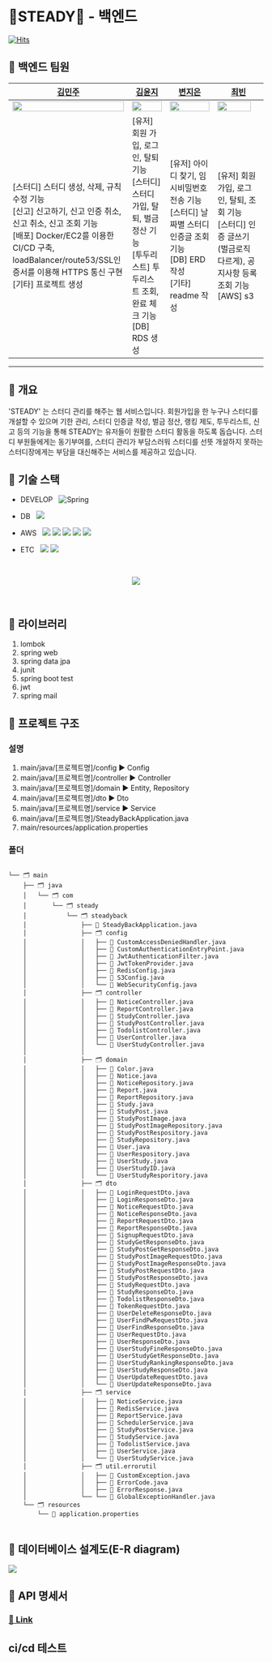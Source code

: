 # 📖STEADY📖 - 백엔드

[![Hits](https://hits.seeyoufarm.com/api/count/incr/badge.svg?url=https%3A%2F%2Fgithub.com%2FEFUB-steady%2Fsteady-back&count_bg=%2344D0B3&title_bg=%23CEE1C1&icon=&icon_color=%23E7E7E7&title=hits&edge_flat=false)](https://hits.seeyoufarm.com)

## 🍈 백엔드 팀원
| [김민주](https://github.com/MINJU-KIMmm)                                                            | [김윤지](https://github.com/yoonjiy)                                                            | [변지은](https://github.com/mons-trev)                                                            | [최빈](https://github.com/chlqls)                                                            |
| ------------------------------------------------------------------------------------------------------------------------------------------------------ | ------------------------------------------------------------------------------------------------------------------------------------------------------ | ------------------------------------------------------------------------------------------------------------------------------------------------------ | ------------------------------------------------------------------------------------------------------------------------------------------------------ |
|<img src = "https://user-images.githubusercontent.com/80975932/181456398-351ceac7-5d40-4d0d-a462-38bcc9bdd5f2.png" width="100%"/>         | <img src = "https://user-images.githubusercontent.com/80975932/181456524-c552d522-c010-48b0-9c8a-c03cbcaebeb2.png" width="100%"/>         | <img src = "https://user-images.githubusercontent.com/80975932/181457826-d3060ff6-d85b-4d29-ab82-8f5904482364.png" width="100%"/>         | <img src = "https://user-images.githubusercontent.com/80975932/181457910-99f905fb-3e8d-45c3-9aa7-49355ddb7a6a.png" width="89%"/>         |
| [스터디] 스터디 생성, 삭제, 규칙 수정 기능</br> [신고] 신고하기, 신고 인증 취소, 신고 취소, 신고 조회 기능</br> [배포] Docker/EC2를 이용한 CI/CD 구축,</br> loadBalancer/route53/SSL인증서를 이용해 HTTPS 통신 구현 </br> [기타] 프로젝트 생성 | [유저] 회원 가입, 로그인, 탈퇴 기능 </br>[스터디] 스터디 가입, 탈퇴, 벌금 정산 기능 </br> [투두리스트] 투두리스트 조회, 완료 체크 기능</br> [DB] RDS 생성 | [유저] 아이디 찾기, 임시비밀번호 전송 기능</br>[스터디] 날짜별 스터디 인증글 조회 기능</br> [DB] ERD 작성 </br>[기타] readme 작성| [유저] 회원 가입, 로그인, 탈퇴, 조회 기능</br> [스터디] 인증 글쓰기(벌금로직 다르게), 공지사항 등록 조회 기능 </br> [AWS] s3|

-------------------
## 🍈 개요
'STEADY' 는 스터디 관리를 해주는 웹 서비스입니다. 회원가입을 한 누구나 스터디를 개설할 수 있으며 기한 관리, 스터디 인증글 작성, 벌금 정산, 랭킹 제도, 투두리스트, 신고 등의 기능을 통해 STEADY는 유저들이 원활한 스터디 활동을 하도록 돕습니다. 스터디 부원들에게는 동기부여를, 스터디 관리가 부담스러워 스터디를 선뜻 개설하지 못하는 스터디장에게는 부담을 대신해주는 서비스를 제공하고 있습니다. 

## 🍈 기술 스택

- DEVELOP &nbsp; 
![Spring](https://img.shields.io/badge/Spring-6DB33F?style=round-square&logo=Spring&logoColor=white) 

- DB &nbsp; <img src="https://img.shields.io/badge/MySQL-4479A1?style=flat-square&logo=MySQL&logoColor=white"/> 

- AWS &nbsp;
<img src="https://img.shields.io/badge/Amazon AWS-232F3E?style=flat-square&logo=Amazon%20AWS&logoColor=white"/> <img src="https://img.shields.io/badge/Amazon S3-569A31?style=flat-square&logo=AmazonS3&logoColor=white"/> <img src="https://img.shields.io/badge/Amazon EC2-FF9900?style=flat-square&logo=Amazon EC2&logoColor=white"/> <img src="https://img.shields.io/badge/Amazon RDS-527FFF?style=flat-square&logo=Amazon RDS&logoColor=white"/> <img src="https://img.shields.io/badge/Amazon LoadBalancer-E68B49?style=flat-square&logo=Amazon LoadBalancer&logoColor=white"/>


- ETC &nbsp; <img src="https://img.shields.io/badge/GitHub -181717?style=flat-square&logo=GitHub&logoColor=white"/> <img src="https://img.shields.io/badge/Doker -2496ED?style=flat-square&logo=Docker&logoColor=white"/> 
</br>

<p align = "center">
<img src="https://user-images.githubusercontent.com/80975932/182993432-35d32e52-c05f-48c8-8f47-6051c6549085.png"/>
</p>


</br>

## 🍈 라이브러리
1. lombok
2. spring web
3. spring data jpa
4. junit
5. spring boot test
6. jwt
7. spring mail

## 🍈 프로젝트 구조


### 설명
1. main/java/[프로젝트명]/config ▶️ Config
2. main/java/[프로젝트명]/controller ▶️ Controller
3. main/java/[프로젝트명]/domain ▶️ Entity, Repository
4. main/java/[프로젝트명]/dto ▶️ Dto
5. main/java/[프로젝트명]/service ▶️ Service
6. main/java/[프로젝트명]/SteadyBackApplication.java
7. main/resources/application.properties

### 폴더 

<pre>
<code>
└── 🗂 main
    ├── 🗂 java
    │   └── 🗂 com
    │       └── 🗂 steady
    │           └── 🗂 steadyback
    │               ├── 📑 SteadyBackApplication.java
    │               ├── 🗂 config
    │               │   ├── 📑 CustomAccessDeniedHandler.java
    │               │   ├── 📑 CustomAuthenticationEntryPoint.java
    │               │   ├── 📑 JwtAuthenticationFilter.java
    │               │   ├── 📑 JwtTokenProvider.java
    │               │   ├── 📑 RedisConfig.java    
    │               │   ├── 📑 S3Config.java
    │               │   └── 📑 WebSecurityConfig.java
    │               ├── 🗂 controller
    │               │   ├── 📑 NoticeController.java
    │               │   ├── 📑 ReportController.java
    │               │   ├── 📑 StudyController.java
    │               │   ├── 📑 StudyPostController.java
    │               │   ├── 📑 TodolistController.java          
    │               │   ├── 📑 UserController.java
    │               │   └── 📑 UserStudyController.java
    │               │  
    │               ├── 🗂 domain
    │               │   ├── 📑 Color.java
    │               │   ├── 📑 Notice.java
    │               │   ├── 📑 NoticeRepository.java
    │               │   ├── 📑 Report.java
    │               │   ├── 📑 ReportRepository.java
    │               │   ├── 📑 Study.java
    │               │   ├── 📑 StudyPost.java
    │               │   ├── 📑 StudyPostImage.java
    │               │   ├── 📑 StudyPostImageRepository.java
    │               │   ├── 📑 StudyPostRespository.java
    │               │   ├── 📑 StudyRepository.java
    │               │   ├── 📑 User.java
    │               │   ├── 📑 UserRespository.java
    │               │   ├── 📑 UserStudy.java
    │               │   ├── 📑 UserStudyID.java
    │               │   └── 📑 UserStudyResporitory.java
    │               ├── 🗂 dto
    │               │   ├── 📑 LoginRequestDto.java
    │               │   ├── 📑 LoginResponseDto.java
    │               │   ├── 📑 NoticeRequestDto.java
    │               │   ├── 📑 NoticeResponseDto.java
    │               │   ├── 📑 ReportRequestDto.java
    │               │   ├── 📑 ReportResponseDto.java
    │               │   ├── 📑 SignupRequestDto.java
    │               │   ├── 📑 StudyGetResponseDto.java
    │               │   ├── 📑 StudyPostGetResponseDto.java
    │               │   ├── 📑 StudyPostImageRequestDto.java
    │               │   ├── 📑 StudyPostImageResponseDto.java
    │               │   ├── 📑 StudyPostRequestDto.java
    │               │   ├── 📑 StudyPostResponseDto.java
    │               │   ├── 📑 StudyRequestDto.java
    │               │   ├── 📑 StudyResponseDto.java
    │               │   ├── 📑 TodolistResponseDto.java
    │               │   ├── 📑 TokenRequestDto.java    
    │               │   ├── 📑 UserDeleteResponseDto.java
    │               │   ├── 📑 UserFindPwRequestDto.java
    │               │   ├── 📑 UserFindResponseDto.java
    │               │   ├── 📑 UserRequestDto.java
    │               │   ├── 📑 UserResponseDto.java
    │               │   ├── 📑 UserStudyFineResponseDto.java
    │               │   ├── 📑 UserStudyGetResponseDto.java
    │               │   ├── 📑 UserStudyRankingResponseDto.java
    │               │   ├── 📑 UserStudyResponseDto.java
    │               │   ├── 📑 UserUpdateRequestDto.java
    │               │   └── 📑 UserUpdateResponseDto.java
    │               ├── 🗂 service
    │               │   ├── 📑 NoticeService.java
    │               │   ├── 📑 RedisService.java
    │               │   ├── 📑 ReportService.java
    │               │   ├── 📑 SchedulerService.java
    │               │   ├── 📑 StudyPostService.java
    │               │   ├── 📑 StudyService.java
    │               │   ├── 📑 TodolistService.java
    │               │   ├── 📑 UserService.java
    │               │   └── 📑 UserStudyService.java
    │               ├── 🗂 util.errorutil
    │               │   ├── 📑 CustomException.java
    │               │   ├── 📑 ErrorCode.java
    │               │   ├── 📑 ErrorResponse.java
    │               └── └── 📑 GlobalExceptionHandler.java
    └── 🗂 resources
        └── 📑 application.properties
</code>
</pre>


## 🍈 데이터베이스 설계도(E-R diagram)
<img src = "https://user-images.githubusercontent.com/80975932/181460465-5cb808a6-b78d-4acf-8c77-aa8af65fac17.PNG"/>

## 🍈 API 명세서
### [🔗 Link](https://www.notion.so/efub/API-996723e4ac2b454596b359066b061361)

## ci/cd 테스트

